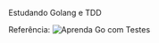 Estudando Golang e TDD 

Referência: ![Aprenda Go com Testes](https://larien.gitbook.io/aprenda-go-com-testes/)
